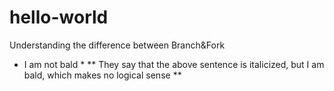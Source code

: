 # hello-world
Understanding the difference between Branch&amp;Fork

* I am not bald *
** They say that the above sentence is italicized, but I am bald, which makes no logical sense **
